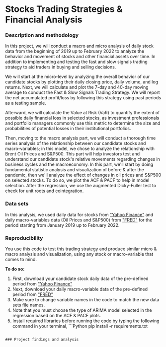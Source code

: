 # Stocks Trading Strategies & Financial Analysis

### Description and methodology

In this project, we will conduct a macro and micro analysis of daily stock data from the beginning of 2019 up to February 2022 to analyze the behavior and movement of stocks and other financial assets over time. In addition to implementing and testing the fast and slow signals trading strategy to aid traders in buying and selling decisions.

We will start at the micro-level by analyzing the overall behavior of our candidate stocks by plotting their daily closing price, daily volume, and log returns. Next, we will calculate and plot the 7-day and 40-day moving average to conduct the Fast & Slow Signals Trading Strategy. We will report the net accumulated profit/loss by following this strategy using past periods as a testing sample.

Afterward, we will calculate the Value at Risk (VaR) to quantify the extent of possible daily financial loss in selected stocks, as investment professionals and portfolio managers commonly use this metric to determine the size and probabilities of potential losses in their institutional portfolios.

Then, moving to the macro analysis part, we will conduct a thorough time series analysis of the relationship between our candidate stocks and macro-variables; in this model, we chose to analyze the relationship with Brent Oil Prices and S&P500. This part will help investors test and understand our candidate stock's relative movements regarding changes in business cycles and the macroeconomy.
In this part, we'll start by doing fundamental statistic analysis and visualization of before & after the pandemic, then we'll analyze the effect of changes in oil prices and S&P500 on selected stocks. To do so, we plot the ACF & PACF to help in model selection. After the regression, we use the augmented Dicky-Fuller test to check for unit roots and cointegration.


### Data sets

In this analysis, we used daily data for stocks from ["Yahoo Finance"](https://finance.yahoo.com/quote/TSLA/history?p=TSLA) and daily macro-variables data (Oil Prices and S&P500) from ["FRED"](https://fred.stlouisfed.org/series/DCOILBRENTEU) for the period starting from January 2019 up to February 2022.

### Reproducibility

You use this code to test this trading strategy and produce similar micro & macro analysis and visualization, using any stock or macro-variable that comes to mind.

**To do so:**


1. First, download your candidate stock daily data of the pre-defined period from ["Yahoo Finance"](https://finance.yahoo.com/quote/TSLA/history?p=TSLA) 
2. Next, download your daily macro-variable data of the pre-defined period from 
    ["FRED"](https://fred.stlouisfed.org/series/DCOILBRENTEU)
3. Make sure to change variable names in the code to match the new data sets file names.
4. Note that you must choose the type of ARIMA model selected in the regression based on the ACF & PACF plots.
5. Install required libraries before running the code by typing the following command in your terminal, ```Python
pip install -r requirements.txt
```

### Project findings and analysis


